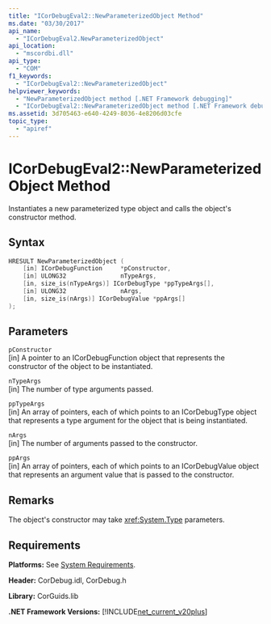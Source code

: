 ```yaml
---
title: "ICorDebugEval2::NewParameterizedObject Method"
ms.date: "03/30/2017"
api_name: 
  - "ICorDebugEval2.NewParameterizedObject"
api_location: 
  - "mscordbi.dll"
api_type: 
  - "COM"
f1_keywords: 
  - "ICorDebugEval2::NewParameterizedObject"
helpviewer_keywords: 
  - "NewParameterizedObject method [.NET Framework debugging]"
  - "ICorDebugEval2::NewParameterizedObject method [.NET Framework debugging]"
ms.assetid: 3d705463-e640-4249-8036-4e8206d03cfe
topic_type: 
  - "apiref"
---
```

# ICorDebugEval2::NewParameterizedObject Method
Instantiates a new parameterized type object and calls the object's constructor method.  
  
## Syntax  
  
```cpp  
HRESULT NewParameterizedObject (  
    [in] ICorDebugFunction     *pConstructor,  
    [in] ULONG32               nTypeArgs,  
    [in, size_is(nTypeArgs)] ICorDebugType *ppTypeArgs[],  
    [in] ULONG32               nArgs,  
    [in, size_is(nArgs)] ICorDebugValue *ppArgs[]  
);  
```  
  
## Parameters  
 `pConstructor`  
 [in] A pointer to an ICorDebugFunction object that represents the constructor of the object to be instantiated.  
  
 `nTypeArgs`  
 [in] The number of type arguments passed.  
  
 `ppTypeArgs`  
 [in] An array of pointers, each of which points to an ICorDebugType object that represents a type argument for the object that is being instantiated.  
  
 `nArgs`  
 [in] The number of arguments passed to the constructor.  
  
 `ppArgs`  
 [in] An array of pointers, each of which points to an ICorDebugValue object that represents an argument value that is passed to the constructor.  
  
## Remarks  
 The object's constructor may take <xref:System.Type> parameters.  
  
## Requirements  
 **Platforms:** See [System Requirements](../../get-started/system-requirements.md).  
  
 **Header:** CorDebug.idl, CorDebug.h  
  
 **Library:** CorGuids.lib  
  
 **.NET Framework Versions:** [!INCLUDE[net_current_v20plus](../../../../includes/net-current-v20plus-md.md)]
